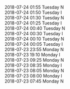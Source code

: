 2018-07-24 01:55 Tuesday  N  
2018-07-24 01:50 Tuesday  I  
2018-07-24 01:30 Tuesday  N  
2018-07-24 01:25 Tuesday  I  
2018-07-24 00:40 Tuesday  N  
2018-07-24 00:30 Tuesday  I  
2018-07-24 00:10 Tuesday  N  
2018-07-24 00:05 Tuesday  I  
2018-07-23 23:55 Monday  N  
2018-07-23 19:10 Monday  I  
2018-07-23 09:25 Monday  N  
2018-07-23 08:35 Monday  I  
2018-07-23 08:05 Monday  N  
2018-07-23 08:00 Monday  I  
2018-07-23 07:45 Monday  N  
